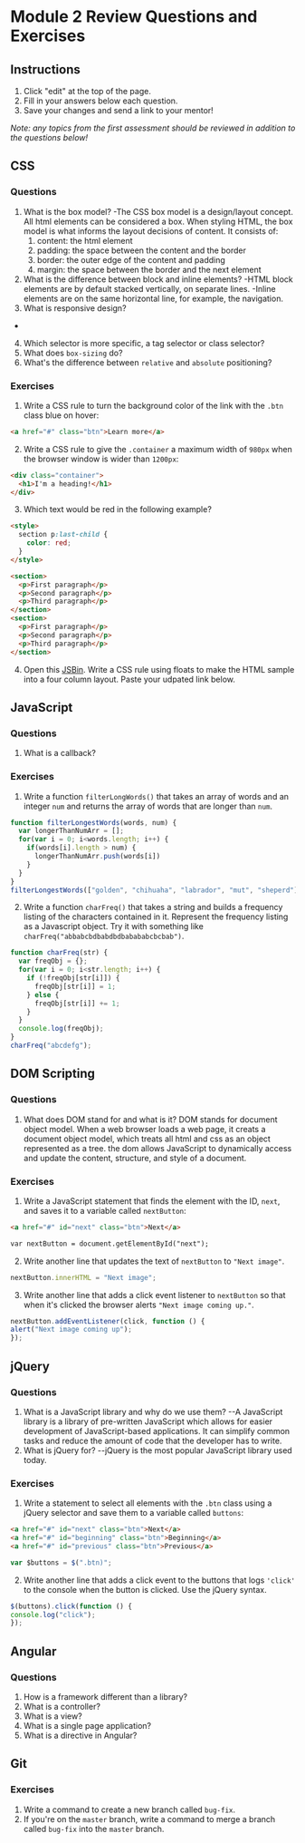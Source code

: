 # Module 2 Review Questions and Exercises

## Instructions

1. Click "edit" at the top of the page.
2. Fill in your answers below each question.
3. Save your changes and send a link to your mentor!

*Note: any topics from the first assessment should be reviewed in addition to the questions below!*

## CSS

### Questions

1. What is the box model?
  -The CSS box model is a design/layout concept. All html elements can be considered a box. When styling HTML, the box model is what informs the layout decisions of content. It consists of:
    1. content: the html element
    2. padding: the space between the content and the border
    3. border: the outer edge of the content and padding
    4. margin: the space between the border and the next element
2. What is the difference between block and inline elements?
  -HTML block elements are by default stacked vertically, on separate lines. 
  -Inline elements are on the same horizontal line, for example, the navigation.
3. What is responsive design?
  -
4. Which selector is more specific, a tag selector or class selector?
5. What does `box-sizing` do?
6. What's the difference between `relative` and `absolute` positioning?

### Exercises

1. Write a CSS rule to turn the background color of the link with the `.btn` class blue on hover:

  ```html
  <a href="#" class="btn">Learn more</a>
  ```

2. Write a CSS rule to give the `.container` a maximum width of `980px` when the browser window is wider than `1200px`:

  ```html
  <div class="container">
    <h1>I'm a heading!</h1>
  </div>
  ```

3. Which text would be red in the following example?

  ```html
  <style>
    section p:last-child {
      color: red;
    }
  </style>

  <section>
    <p>First paragraph</p>
    <p>Second paragraph</p>
    <p>Third paragraph</p>
  </section>
  <section>
    <p>First paragraph</p>
    <p>Second paragraph</p>
    <p>Third paragraph</p>
  </section>
  ```

4. Open this [JSBin](http://jsbin.com/qigiwuhepe/1/edit?html,css,output). Write a CSS rule using floats to make the HTML sample into a four column layout. Paste your udpated link below.

## JavaScript

### Questions

1. What is a callback?

### Exercises

1. Write a function `filterLongWords()` that takes an array of words and an integer `num` and returns the array of words that are longer than `num`.

```javascript
function filterLongestWords(words, num) {
  var longerThanNumArr = [];
  for(var i = 0; i<words.length; i++) {
    if(words[i].length > num) {
      longerThanNumArr.push(words[i])
    }  
  }
}
filterLongestWords(["golden", "chihuaha", "labrador", "mut", "sheperd"], 1)
```
    
2. Write a function `charFreq()` that takes a string and builds a frequency listing of the characters contained in it. Represent the frequency listing as a Javascript object. Try it with something like `charFreq("abbabcbdbabdbdbabababcbcbab")`.

```javascript
function charFreq(str) {
  var freqObj = {};
  for(var i = 0; i<str.length; i++) {
    if (!freqObj[str[i]]) {
      freqObj[str[i]] = 1;
    } else {
      freqObj[str[i]] += 1;
    }
  }
  console.log(freqObj);
}
charFreq("abcdefg");
```

## DOM Scripting

### Questions

1. What does DOM stand for and what is it?
  DOM stands for document object model. When a web browser loads a web page, it creats a document object model, which treats all html and css as an object represented as a tree. the dom allows JavaScript to dynamically access and update the content, structure, and style of a document.

### Exercises

1. Write a JavaScript statement that finds the element with the ID, `next`, and saves it to a variable called `nextButton`:

```html
<a href="#" id="next" class="btn">Next</a>

var nextButton = document.getElementById("next");
```

2. Write another line that updates the text of `nextButton` to `"Next image"`.

```javascript
nextButton.innerHTML = "Next image";
```

3. Write another line that adds a click event listener to `nextButton` so that when it's clicked the browser alerts `"Next image coming up."`.

```javascript
nextButton.addEventListener(click, function () { 
alert("Next image coming up"); 
});
```

## jQuery

### Questions

1. What is a JavaScript library and why do we use them?
  --A JavaScript library is a library of pre-written JavaScript which allows for easier development of JavaScript-based     applications. It can simplify common tasks and reduce the amount of code that the developer has to write.
2. What is jQuery for?
  --jQuery is the most popular JavaScript library used today.
### Exercises

1. Write a statement to select all elements with the `.btn` class using a jQuery selector and save them to a variable called `buttons`:

  ```html
  <a href="#" id="next" class="btn">Next</a>
  <a href="#" id="beginning" class="btn">Beginning</a>
  <a href="#" id="previous" class="btn">Previous</a>
  ```
  ```javascript
  var $buttons = $(".btn)";
  ```
  
2. Write another line that adds a click event to the buttons that logs `'click'` to the console when the button is clicked. Use the jQuery syntax.

  ```javascript
  $(buttons).click(function () {
  console.log("click"); 
  });
  ```
  
## Angular

### Questions

1. How is a framework different than a library?
2. What is a controller?
3. What is a view?
4. What is a single page application?
5. What is a directive in Angular?

## Git

### Exercises

1. Write a command to create a new branch called `bug-fix`.
2. If you're on the `master` branch, write a command to merge a branch called `bug-fix` into the `master` branch.
